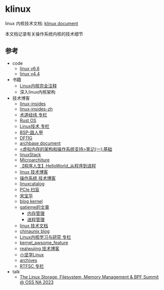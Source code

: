 # klinux

linux 内核技术文档: [klinux document](https://luzhixing12345.github.io/klinux/)

本文档记录有关操作系统内核的技术细节

## 参考

- code
  - [linux v6.6](https://github.com/torvalds/linux/tree/v6.6)
  - [linux v4.4](https://github.com/torvalds/linux/tree/v4.4)
- 书籍
  - [Linux内核完全注释](http://oldlinux.org/download/CLK-5.0-WithCover.pdf)
  - 深入linux内核架构
- 技术博客
  - [linux-insides](https://github.com/0xAX/linux-insides)
  - [linux-insides-zh](https://github.com/MintCN/linux-insides-zh)
  - [术道经纬 专栏](https://www.zhihu.com/column/c_1108400140804726784)
  - [Rust OS](https://os.phil-opp.com/zh-CN/)
  - [Linux技术 专栏](https://www.zhihu.com/column/c_1445694677312245760)
  - [BSP-路人甲](https://www.cnblogs.com/jianhua1992)
  - [DF11G](https://www.cnblogs.com/DF11G)
  - [archbase document](https://foxsen.github.io/archbase/)
  - [<虚拟内存的架构和操作系统支持>笔记(一):基础](https://zhuanlan.zhihu.com/p/587353806)
  - [linuxStack](https://github.com/g0dA/linuxStack)
  - [Microarchiture](https://blog.csdn.net/hit_shaoqi/category_9791833.html)
  - [【程序人生】HelloWorld_从程序到进程](https://blog.csdn.net/huiyeruzhou/article/details/130818548)
  - [linux 技术博客](https://www.junmajinlong.com/tags/Linux/)
  - [操作系统 技术博客](https://www.junmajinlong.com/tags/OS/)
  - [linuxcatalog](https://github.com/zhangjaycee/real_tech/wiki/linuxcatalog)
  - [PCIe 扫盲](http://blog.chinaaet.com/justlxy/p/5100053251)
  - [宋宝华](https://blog.csdn.net/21cnbao?type=blog)
  - [blog kernel](https://kernel.blog.csdn.net/?type=blog)
  - [gatieme的文章](https://www.zhihu.com/people/gatieme/posts)
    - [内存管理](https://kernel.blog.csdn.net/article/details/52384965)
    - [进程管理](https://kernel.blog.csdn.net/article/details/51456569)
  - [linux 技术文档](https://arthurchiao.art/categories/)
  - [chinaunix blog](http://blog.chinaunix.net/uid/23769728.html)
  - [Linux内核学习与研究 专栏](https://www.zhihu.com/column/fishland)
  - [kernel_awsome_feature](https://github.com/0voice/kernel_awsome_feature)
  - [realwujing 技术博客](https://realwujing.github.io/tags/)
  - [小坚学Linux](https://blog.csdn.net/sinat_22338935?type=blog)
  - [archives](https://abcdxyzk.github.io/blog/archives/)
  - [RTFSC 专栏](https://www.zhihu.com/column/c_1470701277923860480)
- talk
  - [The Linux Storage, Filesystem, Memory Management & BPF Summit @ OSS NA 2023](https://www.youtube.com/playlist?list=PLbzoR-pLrL6rlmdpJ3-oMgU_zxc1wAhjS)